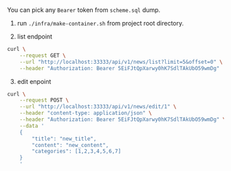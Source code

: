 You can pick any `Bearer` token from `scheme.sql` dump.

1. run `./infra/make-container.sh` from project root directory.

2. list endpoint

```bash
curl \
    --request GET \
    --url "http://localhost:33333/api/v1/news/list?limit=5&offset=0" \
    --header "Authorization: Bearer 5EiFJtQpXarwy0hK7SdlTAkUbO59wmDg"
```

3. edit enpoint
```bash
curl \
    --request POST \
    --url "http://localhost:33333/api/v1/news/edit/1" \
    --header "content-type: application/json" \
    --header "Authorization: Bearer 5EiFJtQpXarwy0hK7SdlTAkUbO59wmDg" \
    --data '
    {
        "title": "new_title",
        "content": "new_content",
        "categories": [1,2,3,4,5,6,7]
    }
    '
```